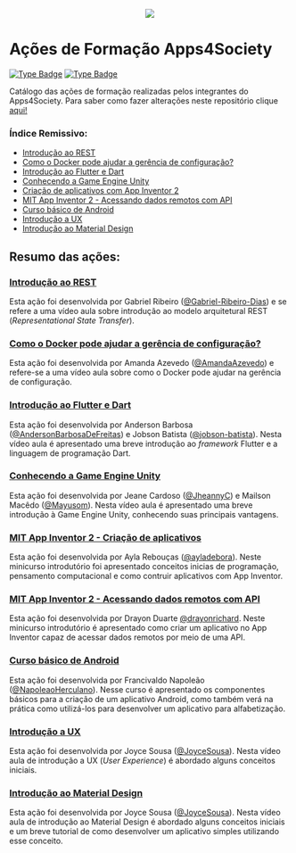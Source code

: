 <p align="center">
  <img src="https://github.com/a4s-ufpb/Designs/blob/master/logo_slogan.png" />
</p>

# Ações de Formação Apps4Society


[![Type Badge](https://img.shields.io/badge/project%3A-Apps4Society-informational)](#)
[![Type Badge](https://img.shields.io/badge/type%3A-Documentation%20-green)](#)




Catálogo das ações de formação realizadas pelos integrantes do Apps4Society. Para saber como fazer alterações neste repositório clique [aqui!](https://github.com/a4s-ufpb/Acoes-Formacao/wiki/Como-fazer-altera%C3%A7%C3%B5es-neste-reposit%C3%B3rio%3F)

### Índice Remissivo:
 - [Introdução ao REST](https://github.com/a4s-ufpb/Acoes-Formacao/tree/master/Introducao-a-REST)
 - [Como o Docker pode ajudar a gerência de configuração?](https://github.com/a4s-ufpb/Acoes-Formacao/tree/master/Como-o-Docker-pode-ajudar-na-gerencia-de-configuracao)
 - [Introdução ao Flutter e Dart](https://github.com/a4s-ufpb/Acoes-Formacao/tree/master/Introducao-ao-Flutter-e-Dart)
 - [Conhecendo a Game Engine Unity](https://github.com/a4s-ufpb/Acoes-Formacao/tree/master/Conhecendo-a-Game-Engine-Unity)
 - [Criação de aplicativos com App Inventor 2](https://github.com/a4s-ufpb/Acoes-Formacao/tree/master/MIT-App-Inventor/Criacao-de-aplicativos-com-App-Inventor-2)
 - [MIT App Inventor 2 - Acessando dados remotos com API](https://github.com/a4s-ufpb/Acoes-Formacao/tree/master/MIT-App-Inventor/Acessando-dados-remotos-com-API)
 - [Curso básico de Android](https://github.com/a4s-ufpb/Acoes-Formacao/tree/master/Android-basico)
 - [Introdução a UX](https://github.com/a4s-ufpb/Acoes-Formacao/tree/master/Introducao-a-UX)
 - [Introdução ao Material Design](https://github.com/a4s-ufpb/Acoes-Formacao/tree/master/Material-design)



## Resumo das ações:

### [Introdução ao REST](https://github.com/a4s-ufpb/Acoes-Formacao/tree/master/Introducao-a-REST)

Esta ação foi desenvolvida por Gabriel Ribeiro ([@Gabriel-Ribeiro-Dias](https://github.com/gabriel-ribeiro-dias)) e se refere a uma vídeo aula sobre introdução ao modelo arquitetural REST (*Representational State Transfer*).

### [Como o Docker pode ajudar a gerência de configuração?](https://github.com/a4s-ufpb/Acoes-Formacao/tree/master/Como-o-Docker-pode-ajudar-na-gerencia-de-configuracao)

Esta ação foi desenvolvida por Amanda Azevedo ([@AmandaAzevedo](https://github.com/AmandaAzevedo)) e refere-se a uma vídeo aula sobre como o Docker pode ajudar na gerência de configuração.
	
### [Introdução ao Flutter e Dart](https://github.com/a4s-ufpb/Acoes-Formacao/tree/master/Introducao-ao-Flutter-e-Dart)
	 
 Esta ação foi desenvolvida por Anderson Barbosa ([@AndersonBarbosaDeFreitas](https://github.com/AndersonBarbosaDeFreitas)) e Jobson Batista ([@jobson-batista](https://github.com/jobson-batista)). Nesta vídeo aula é apresentado uma breve introdução ao *framework* Flutter e a linguagem de programação Dart.

### [Conhecendo a Game Engine Unity](https://github.com/a4s-ufpb/Acoes-Formacao/tree/master/Conhecendo-a-Game-Engine-Unity)

Esta ação foi desenvolvida por Jeane Cardoso ([@JheannyC](https://github.com/JheannyC)) e Mailson Macêdo ([@Mayusom](https://github.com/Mayusom)). Nesta vídeo aula é apresentado uma breve introdução à Game Engine Unity, conhecendo suas principais vantagens.
	
### [MIT App Inventor 2 - Criação de aplicativos](https://github.com/a4s-ufpb/Acoes-Formacao/tree/master/MIT-App-Inventor/Criacao-de-aplicativos-com-App-Inventor-2)

Esta ação foi desenvolvida por Ayla Rebouças ([@ayladebora](https://github.com/ayladebora)). Neste minicurso introdutório foi apresentado conceitos inicias de programação, pensamento computacional e como contruir aplicativos com App Inventor.

### [MIT App Inventor 2 - Acessando dados remotos com API](https://github.com/a4s-ufpb/Acoes-Formacao/tree/master/MIT-App-Inventor/Acessando-dados-remotos-com-API)

Esta ação foi desenvolvida por Drayon Duarte [@drayonrichard](https://github.com/drayonrichard). Neste minicurso introdutório é apresentado como criar um aplicativo no App Inventor capaz de acessar dados remotos por meio de uma API.
	
### [Curso básico de Android](https://github.com/a4s-ufpb/Acoes-Formacao/tree/master/Android-basico)

Esta ação foi desenvolvida por Francivaldo Napoleão ([@NapoleaoHerculano](https://github.com/NapoleaoHerculano)). Nesse curso é apresentado os componentes básicos para a criação de um aplicativo Android, como também verá na prática como utilizá-los para desenvolver um aplicativo para alfabetização.

### [Introdução a UX](https://github.com/a4s-ufpb/Acoes-Formacao/tree/master/Introducao-a-UX)

Esta ação foi desenvolvida por Joyce Sousa ([@JoyceSousa](https://github.com/JoyceSousa)). Nesta vídeo aula de introdução a UX (*User Experience*) é abordado alguns conceitos iniciais.

### [Introdução ao Material Design](https://github.com/a4s-ufpb/Acoes-Formacao/tree/master/Material-design)

Esta ação foi desenvolvida por Joyce Sousa ([@JoyceSousa](https://github.com/JoyceSousa)). Nesta vídeo aula de introdução ao Material Design é abordado alguns conceitos iniciais e um breve tutorial de como desenvolver um aplicativo simples utilizando esse conceito.



